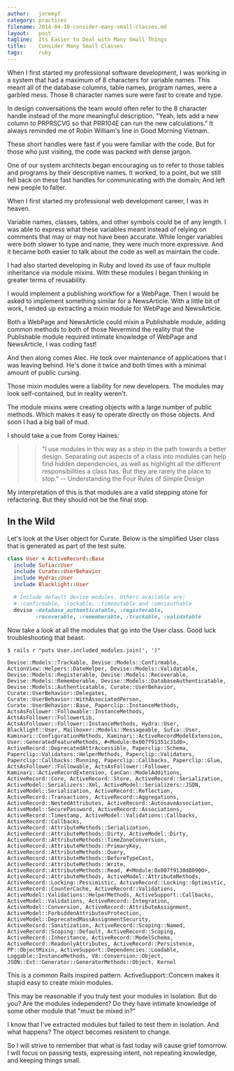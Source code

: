 ```yaml
---
author:   jeremyf
category: practices
filename: 2014-04-19-consider-many-small-classes.md
layout:   post
tagline:  Its Easier to Deal with Many Small Things
title:    Consider Many Small Classes
tags:     ruby
---
```


When I first started my professional software development, I was working in a system that had a maximum of 8 characters for variable names.
This meant all of the database columns, table names, program names, were a garbled mess.
Those 8 character names sure were fast to create and type.

In design conversations the team would often refer to the 8 character handle instead of the more meaningful description.
"Yeah, lets add a new column to PRPRSCVG so that PRR104E can run the new calculations."
It always reminded me of Robin William's line in Good Morning Vietnam.

These short handles were fast if you were familiar with the code.
But for those who just visiting, the code was packed with dense jargon.

One of our system architects began encouraging us to refer to those tables and programs by their descriptive names.
It worked, to a point, but we still fell back on these fast handles for communicating with the domain; And left new people to falter.

When I first started my professional web development career, I was in heaven.

Variable names, classes, tables, and other symbols could be of any length.
I was able to express what these variables meant instead of relying on comments that may or may not have been accurate.
While longer variables were both slower to type and name, they were much more expressive.
And it became both easier to talk about the code as well as maintain the code.

I had also started developing in Ruby and loved its use of faux multiple inheritance via module mixins.
With these modules I began thinking in greater terms of reusability.

I would implement a publishing workflow for a WebPage.
Then I would be asked to implement something similar for a NewsArticle.
With a little bit of work, I ended up extracting a mixin module for WebPage and NewsArticle.

Both a WebPage and NewsArticle could mixin a Publishable module, adding common methods to both of those Nevermind the reality that the Publishable module required intimate knowledge of WebPage and NewsArticle, I was coding fast!

And then along comes Alec.
He took over maintenance of applications that I was leaving behind.
He's done it twice and both times with a minimal amount of public cursing.

Those mixin modules were a liability for new developers.
The modules may look self-contained, but in reality weren't.

The module mixins were creating objects with a large number of public methods.
Which makes it easy to operate directly on those objects.
And soon I had a big ball of mud.

I should take a cue from Corey Haines:

>> "I use modules in this way as a step in the path towards a better design.
>> Separating out aspects of a class into modules can help find hidden dependencies, as well as highlight all the different responsibilities a class has.
>> But they are rarely the place to stop." -- Understanding the Four Rules of Simple Design

My interpretation of this is that modules are a valid stepping stone for refactoring.
But they should not be the final stop.

## In the Wild

Let's look at the User object for Curate.
Below is the simplified User class that is generated as part of the test suite.

```ruby
class User < ActiveRecord::Base
  include Sufia::User
  include Curate::UserBehavior
  include Hydra::User
  include Blacklight::User

  # Include default devise modules. Others available are:
  # :confirmable, :lockable, :timeoutable and :omniauthable
  devise :database_authenticatable, :registerable,
         :recoverable, :rememberable, :trackable, :validatable
```

Now take a look at all the modules that go into the User class.
Good luck troubleshooting that beast.

```console
$ rails r "puts User.included_modules.join(', ')"

Devise::Models::Trackable, Devise::Models::Confirmable, ActionView::Helpers::DateHelper, Devise::Models::Validatable, Devise::Models::Registerable, Devise::Models::Recoverable, Devise::Models::Rememberable, Devise::Models::DatabaseAuthenticatable, Devise::Models::Authenticatable, Curate::UserBehavior, Curate::UserBehavior::Delegates, Curate::UserBehavior::WithAssociatedPerson, Curate::UserBehavior::Base, Paperclip::InstanceMethods, ActsAsFollower::Followable::InstanceMethods, ActsAsFollower::FollowerLib, ActsAsFollower::Follower::InstanceMethods, Hydra::User, Blacklight::User, Mailboxer::Models::Messageable, Sufia::User, Kaminari::ConfigurationMethods, Kaminari::ActiveRecordModelExtension, User::GeneratedFeatureMethods, #<Module:0x007f91351c31d0>, ActiveRecord::DeprecatedAttrAccessible, Paperclip::Schema, Paperclip::Validators::HelperMethods, Paperclip::Validators, Paperclip::Callbacks::Running, Paperclip::Callbacks, Paperclip::Glue, ActsAsFollower::Followable, ActsAsFollower::Follower, Kaminari::ActiveRecordExtension, CanCan::ModelAdditions, ActiveRecord::Core, ActiveRecord::Store, ActiveRecord::Serialization, ActiveModel::Serializers::Xml, ActiveModel::Serializers::JSON, ActiveModel::Serialization, ActiveRecord::Reflection, ActiveRecord::Transactions, ActiveRecord::Aggregations, ActiveRecord::NestedAttributes, ActiveRecord::AutosaveAssociation, ActiveModel::SecurePassword, ActiveRecord::Associations, ActiveRecord::Timestamp, ActiveModel::Validations::Callbacks, ActiveRecord::Callbacks, ActiveRecord::AttributeMethods::Serialization, ActiveRecord::AttributeMethods::Dirty, ActiveModel::Dirty, ActiveRecord::AttributeMethods::TimeZoneConversion, ActiveRecord::AttributeMethods::PrimaryKey, ActiveRecord::AttributeMethods::Query, ActiveRecord::AttributeMethods::BeforeTypeCast, ActiveRecord::AttributeMethods::Write, ActiveRecord::AttributeMethods::Read, #<Module:0x007f9130d80900>, ActiveRecord::AttributeMethods, ActiveModel::AttributeMethods, ActiveRecord::Locking::Pessimistic, ActiveRecord::Locking::Optimistic, ActiveRecord::CounterCache, ActiveRecord::Validations, ActiveModel::Validations::HelperMethods, ActiveSupport::Callbacks, ActiveModel::Validations, ActiveRecord::Integration, ActiveModel::Conversion, ActiveRecord::AttributeAssignment, ActiveModel::ForbiddenAttributesProtection, ActiveModel::DeprecatedMassAssignmentSecurity, ActiveRecord::Sanitization, ActiveRecord::Scoping::Named, ActiveRecord::Scoping::Default, ActiveRecord::Scoping, ActiveRecord::Inheritance, ActiveRecord::ModelSchema, ActiveRecord::ReadonlyAttributes, ActiveRecord::Persistence, PP::ObjectMixin, ActiveSupport::Dependencies::Loadable, Loggable::InstanceMethods, V8::Conversion::Object, JSON::Ext::Generator::GeneratorMethods::Object, Kernel
```

This is a common Rails inspired pattern.
ActiveSupport::Concern makes it stupid easy to create mixin modules.

This may be reasonable if you truly test your modules in isolation.
But do you?
Are the modules independent?
Do they have intimate knowledge of some other module that "must be mixed in?"

I know that I've extracted modules but failed to test them in isolation.
And what happens?
The object becomes resistent to change.

So I will strive to remember that what is fast today will cause grief tomorrow.
I will focus on passing tests, expressing intent, not repeating knowledge, and keeping things small.
